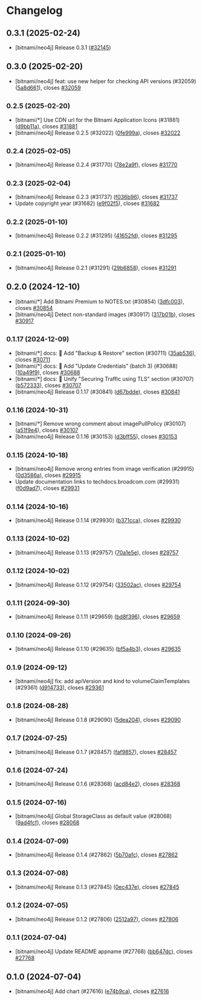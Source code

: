 # Changelog

## 0.3.1 (2025-02-24)

* [bitnami/neo4j] Release 0.3.1 ([#32145](https://github.com/bitnami/charts/pull/32145))

## 0.3.0 (2025-02-20)

* [bitnami/neo4j] feat: use new helper for checking API versions (#32059) ([5a8d661](https://github.com/bitnami/charts/commit/5a8d661156facd094be4bd1597ba58cb6d0988e8)), closes [#32059](https://github.com/bitnami/charts/issues/32059)

## <small>0.2.5 (2025-02-20)</small>

* [bitnami/*] Use CDN url for the Bitnami Application Icons (#31881) ([d9bb11a](https://github.com/bitnami/charts/commit/d9bb11a9076b9bfdcc70ea022c25ef50e9713657)), closes [#31881](https://github.com/bitnami/charts/issues/31881)
* [bitnami/neo4j] Release 0.2.5 (#32022) ([0fe999a](https://github.com/bitnami/charts/commit/0fe999af5041f466a4b0913670c16adf766ef693)), closes [#32022](https://github.com/bitnami/charts/issues/32022)

## <small>0.2.4 (2025-02-05)</small>

* [bitnami/neo4j] Release 0.2.4 (#31770) ([78e2a9f](https://github.com/bitnami/charts/commit/78e2a9f8451f8f159f3d1768080205ba784b686b)), closes [#31770](https://github.com/bitnami/charts/issues/31770)

## <small>0.2.3 (2025-02-04)</small>

* [bitnami/neo4j] Release 0.2.3 (#31737) ([f036b96](https://github.com/bitnami/charts/commit/f036b96e358ae1674322806a7f76a54ec57a7595)), closes [#31737](https://github.com/bitnami/charts/issues/31737)
* Update copyright year (#31682) ([e9f02f5](https://github.com/bitnami/charts/commit/e9f02f5007068751f7eb2270fece811e685c99b6)), closes [#31682](https://github.com/bitnami/charts/issues/31682)

## <small>0.2.2 (2025-01-10)</small>

* [bitnami/neo4j] Release 0.2.2 (#31295) ([41652fd](https://github.com/bitnami/charts/commit/41652fdf0e09f2f5ddcc22fd9ddaf61dcc5c2648)), closes [#31295](https://github.com/bitnami/charts/issues/31295)

## <small>0.2.1 (2025-01-10)</small>

* [bitnami/neo4j] Release 0.2.1 (#31291) ([29b6858](https://github.com/bitnami/charts/commit/29b6858ada26369db629e3c0215ab8ebe97411a4)), closes [#31291](https://github.com/bitnami/charts/issues/31291)

## 0.2.0 (2024-12-10)

* [bitnami/*] Add Bitnami Premium to NOTES.txt (#30854) ([3dfc003](https://github.com/bitnami/charts/commit/3dfc00376df6631f0ce54b8d440d477f6caa6186)), closes [#30854](https://github.com/bitnami/charts/issues/30854)
* [bitnami/neo4j] Detect non-standard images (#30917) ([317b01b](https://github.com/bitnami/charts/commit/317b01bed1fcd1c13f77a38295ea19d40cfbd34d)), closes [#30917](https://github.com/bitnami/charts/issues/30917)

## <small>0.1.17 (2024-12-09)</small>

* [bitnami/*] docs: :memo: Add "Backup & Restore" section (#30711) ([35ab536](https://github.com/bitnami/charts/commit/35ab5363741e7548f4076f04da6e62d10153c60c)), closes [#30711](https://github.com/bitnami/charts/issues/30711)
* [bitnami/*] docs: :memo: Add "Update Credentials" (batch 3) (#30688) ([10a49f9](https://github.com/bitnami/charts/commit/10a49f9ff2db1d9d11a6edd1c40a9f61803241bc)), closes [#30688](https://github.com/bitnami/charts/issues/30688)
* [bitnami/*] docs: :memo: Unify "Securing Traffic using TLS" section (#30707) ([b572333](https://github.com/bitnami/charts/commit/b57233336e4fe9af928ecb4f2a5f334011efb1bc)), closes [#30707](https://github.com/bitnami/charts/issues/30707)
* [bitnami/neo4j] Release 0.1.17 (#30841) ([d67bdde](https://github.com/bitnami/charts/commit/d67bdde9423969d62ad7d95771c779b6aeb55989)), closes [#30841](https://github.com/bitnami/charts/issues/30841)

## <small>0.1.16 (2024-10-31)</small>

* [bitnami/*] Remove wrong comment about imagePullPolicy (#30107) ([a51f9e4](https://github.com/bitnami/charts/commit/a51f9e4bb0fbf77199512d35de7ac8abe055d026)), closes [#30107](https://github.com/bitnami/charts/issues/30107)
* [bitnami/neo4j] Release 0.1.16 (#30153) ([d3bff55](https://github.com/bitnami/charts/commit/d3bff55c6eee70c87740fc60e26c3bb798f91e53)), closes [#30153](https://github.com/bitnami/charts/issues/30153)

## <small>0.1.15 (2024-10-18)</small>

* [bitnami/neo4j] Remove wrong entries from image verification (#29915) ([0d3586a](https://github.com/bitnami/charts/commit/0d3586acf10b4ab410e00608c832c59b4f2febc4)), closes [#29915](https://github.com/bitnami/charts/issues/29915)
* Update documentation links to techdocs.broadcom.com (#29931) ([f0d9ad7](https://github.com/bitnami/charts/commit/f0d9ad78f39f633d275fc576d32eae78ded4d0b8)), closes [#29931](https://github.com/bitnami/charts/issues/29931)

## <small>0.1.14 (2024-10-16)</small>

* [bitnami/neo4j] Release 0.1.14 (#29930) ([b371cca](https://github.com/bitnami/charts/commit/b371cca9ab0e0865cff14cf4d9b05745d093576c)), closes [#29930](https://github.com/bitnami/charts/issues/29930)

## <small>0.1.13 (2024-10-02)</small>

* [bitnami/neo4j] Release 0.1.13 (#29757) ([70a1e5e](https://github.com/bitnami/charts/commit/70a1e5e1240b563ec29150ff8db66bd4e6cba22e)), closes [#29757](https://github.com/bitnami/charts/issues/29757)

## <small>0.1.12 (2024-10-02)</small>

* [bitnami/neo4j] Release 0.1.12 (#29754) ([33502ac](https://github.com/bitnami/charts/commit/33502ac29cb4505d4f3f67fe91c06067a4d36873)), closes [#29754](https://github.com/bitnami/charts/issues/29754)

## <small>0.1.11 (2024-09-30)</small>

* [bitnami/neo4j] Release 0.1.11 (#29659) ([bd8f396](https://github.com/bitnami/charts/commit/bd8f396328ac5b066d30cc4e987ee1a2c75468bb)), closes [#29659](https://github.com/bitnami/charts/issues/29659)

## <small>0.1.10 (2024-09-26)</small>

* [bitnami/neo4j] Release 0.1.10 (#29635) ([bf5a4b3](https://github.com/bitnami/charts/commit/bf5a4b3d9abc819ab50dfc5ed23a15f6026adf93)), closes [#29635](https://github.com/bitnami/charts/issues/29635)

## <small>0.1.9 (2024-09-12)</small>

* [bitnami/neo4j] fix: add apiVersion and kind to volumeClaimTemplates (#29361) ([d914733](https://github.com/bitnami/charts/commit/d9147330c652f867a430ac8e6751e31cc5f606b0)), closes [#29361](https://github.com/bitnami/charts/issues/29361)

## <small>0.1.8 (2024-08-28)</small>

* [bitnami/neo4j] Release 0.1.8 (#29090) ([5dea204](https://github.com/bitnami/charts/commit/5dea2043afc0d635f9d13540b8a28831b1fa72ad)), closes [#29090](https://github.com/bitnami/charts/issues/29090)

## <small>0.1.7 (2024-07-25)</small>

* [bitnami/neo4j] Release 0.1.7 (#28457) ([faf9857](https://github.com/bitnami/charts/commit/faf98576a58b48ac3b3dcb514d01af518c1602c9)), closes [#28457](https://github.com/bitnami/charts/issues/28457)

## <small>0.1.6 (2024-07-24)</small>

* [bitnami/neo4j] Release 0.1.6 (#28368) ([acd84e2](https://github.com/bitnami/charts/commit/acd84e25a4954ba19eae6fe52662656bfa92745d)), closes [#28368](https://github.com/bitnami/charts/issues/28368)

## <small>0.1.5 (2024-07-16)</small>

* [bitnami/neo4j] Global StorageClass as default value (#28068) ([9ad4fcf](https://github.com/bitnami/charts/commit/9ad4fcfe96d37943e9f886723a217de6bd0c67f2)), closes [#28068](https://github.com/bitnami/charts/issues/28068)

## <small>0.1.4 (2024-07-09)</small>

* [bitnami/neo4j] Release 0.1.4 (#27862) ([5b70afc](https://github.com/bitnami/charts/commit/5b70afc341b67b30a8fff8e693ef4cea29217a28)), closes [#27862](https://github.com/bitnami/charts/issues/27862)

## <small>0.1.3 (2024-07-08)</small>

* [bitnami/neo4j] Release 0.1.3 (#27845) ([0ec437e](https://github.com/bitnami/charts/commit/0ec437e34f521df34fb2d61a7e83e6c8a11acd48)), closes [#27845](https://github.com/bitnami/charts/issues/27845)

## <small>0.1.2 (2024-07-05)</small>

* [bitnami/neo4j] Release 0.1.2 (#27806) ([2512a97](https://github.com/bitnami/charts/commit/2512a9733bcfbe3e517dab1c057e66a8755525ca)), closes [#27806](https://github.com/bitnami/charts/issues/27806)

## <small>0.1.1 (2024-07-04)</small>

* [bitnami/neo4j] Update README appname (#27768) ([bb647dc](https://github.com/bitnami/charts/commit/bb647dc15589ec4ddd3714348812d90c85b87587)), closes [#27768](https://github.com/bitnami/charts/issues/27768)

## 0.1.0 (2024-07-04)

* [bitnami/neo4j] Add chart (#27616) ([e74b9ca](https://github.com/bitnami/charts/commit/e74b9ca8c835de26038be0f976233222958fd211)), closes [#27616](https://github.com/bitnami/charts/issues/27616)
